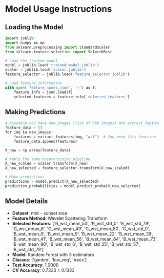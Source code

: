 # Model Usage Instructions

## Loading the Model
```python
import joblib
import numpy as np
from sklearn.preprocessing import StandardScaler
from sklearn.feature_selection import SelectKBest

# Load the trained model
model = joblib.load('trained_model.joblib')
scaler = joblib.load('scaler.joblib')
feature_selector = joblib.load('feature_selector.joblib')

# Load feature information
with open('feature_names.json', 'r') as f:
    feature_info = json.load(f)
    selected_features = feature_info['selected_features']
```

## Making Predictions
```python
# Assuming you have new_images (list of RGB images) and extract_features function
feature_data = []
for img in new_images:
    features = extract_features(img, "wst")  # You need this function
    feature_data.append(features)

X_new = np.array(feature_data)

# Apply the same preprocessing pipeline
X_new_scaled = scaler.transform(X_new)
X_new_selected = feature_selector.transform(X_new_scaled)

# Make predictions
predictions = model.predict(X_new_selected)
prediction_probabilities = model.predict_proba(X_new_selected)
```

## Model Details
- **Dataset**: mini - sunset area
- **Feature Method**: Wavelet Scattering Transform
- **Selected Features**: ['R_wst_mean_50', 'R_wst_std_0', 'R_wst_std_79', 'G_wst_mean_6', 'G_wst_mean_49', 'G_wst_mean_80', 'G_wst_std_0', 'B_wst_mean_0', 'B_wst_mean_9', 'B_wst_mean_22', 'B_wst_mean_38', 'B_wst_mean_41', 'B_wst_mean_56', 'B_wst_mean_64', 'B_wst_mean_73', 'B_wst_mean_80', 'B_wst_std_6', 'B_wst_std_25', 'B_wst_std_57', 'B_wst_std_79']
- **Model**: Random Forest with 3 estimators
- **Classes**: ['garden', 'low_veg', 'trees']
- **Test Accuracy**: 1.0000
- **CV Accuracy**: 0.7333 ± 0.1333
